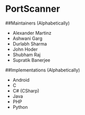 PortScanner
===============

##Maintainers (Alphabetically)
* Alexander Martinz
* Ashwani Garg
* Durlabh Sharma
* John Hoder
* Shubham Raj
* Supratik Banerjee

##Implementations (Alphabetically)
* Android
* C
* C# (CSharp)
* Java
* PHP
* Python
